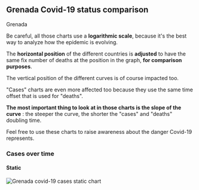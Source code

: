 ## Grenada Covid-19 status comparison 

Grenada



Be careful, all those charts use a **logarithmic scale**, because it's the best way to analyze how the epidemic is evolving.
 
The **horizontal position** of the different countries is **adjusted** to have the same fix number of deaths at the position in the graph, **for comparison purposes**.

The vertical position of the different curves is of course impacted too.

"Cases" charts are even more affected too because they use the same time offset that is used for "deaths".

**The most important thing to look at in those charts is the slope of the curve** : the steeper the curve, the shorter the "cases" and "deaths" doubling time.

Feel free to use these charts to raise awareness about the danger Covid-19 represents. 


 
### Cases over time
 
#### Static
![Grenada covid-19 cases static chart](https://raw.githubusercontent.com/madlag/coronavirus_study/master/notebooks/graphs/2020-03-31/countries/Grenada/2020-03-31_Grenada_cases.png "Grenada covid-19 cases static chart")   

